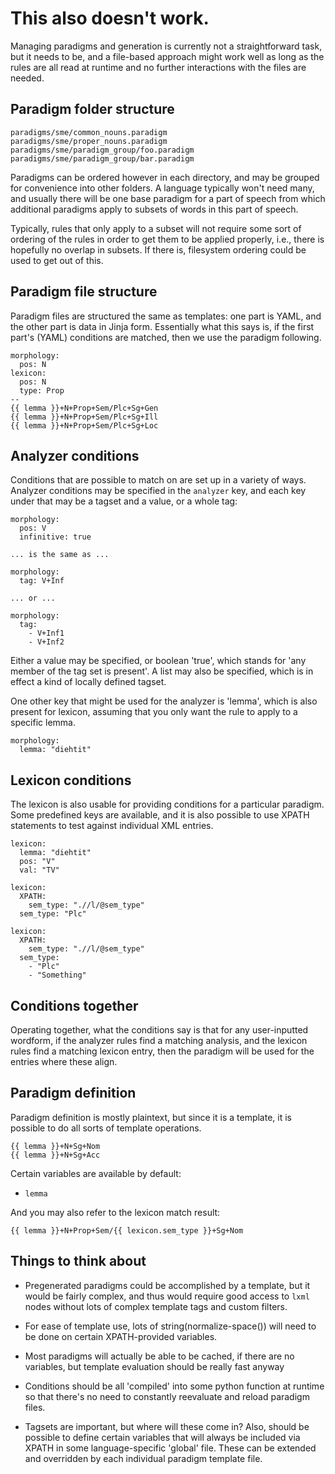 ﻿# This also doesn't work.

Managing paradigms and generation is currently not a straightforward
task, but it needs to be, and a file-based approach might work well as
long as the rules are all read at runtime and no further interactions
with the files are needed.

## Paradigm folder structure

    paradigms/sme/common_nouns.paradigm
    paradigms/sme/proper_nouns.paradigm
    paradigms/sme/paradigm_group/foo.paradigm
    paradigms/sme/paradigm_group/bar.paradigm

Paradigms can be ordered however in each directory, and may be grouped
for convenience into other folders. A language typically won't need
many, and usually there will be one base paradigm for a part of
speech from which additional paradigms apply to subsets of words in
this part of speech.

Typically, rules that only apply to a subset will not require some sort
of ordering of the rules in order to get them to be applied properly,
i.e., there is hopefully no overlap in subsets. If there is, filesystem
ordering could be used to get out of this.

## Paradigm file structure

Paradigm files are structured the same as templates: one part is YAML,
and the other part is data in Jinja form. Essentially what this says is,
if the first part's (YAML) conditions are matched, then we use the
paradigm following.

    morphology:
      pos: N
    lexicon:
      pos: N
      type: Prop
    --
    {{ lemma }}+N+Prop+Sem/Plc+Sg+Gen
    {{ lemma }}+N+Prop+Sem/Plc+Sg+Ill
    {{ lemma }}+N+Prop+Sem/Plc+Sg+Loc


## Analyzer conditions

Conditions that are possible to match on are set up in a variety of
ways. Analyzer conditions may be specified in the `analyzer` key,
and each key under that may be a tagset and a value, or a whole tag:

    morphology:
      pos: V
      infinitive: true

    ... is the same as ...

    morphology:
      tag: V+Inf

    ... or ... 

    morphology:
      tag: 
        - V+Inf1
        - V+Inf2

Either a value may be specified, or boolean 'true', which stands for
'any member of the tag set is present'. A list may also be specified, 
which is in effect a kind of locally defined tagset.

One other key that might be used for the analyzer is 'lemma', which is
also present for lexicon, assuming that you only want the rule to apply
to a specific lemma.

    morphology:
      lemma: "diehtit"

## Lexicon conditions

The lexicon is also usable for providing conditions for a particular
paradigm. Some predefined keys are available, and it is also possible
to use XPATH statements to test against individual XML entries.

    lexicon:
      lemma: "diehtit"
      pos: "V"
      val: "TV"

    lexicon:
      XPATH:
        sem_type: ".//l/@sem_type"
      sem_type: "Plc"
      
    lexicon:
      XPATH:
        sem_type: ".//l/@sem_type"
      sem_type: 
        - "Plc"
        - "Something"

## Conditions together

Operating together, what the conditions say is that for any
user-inputted wordform, if the analyzer rules find a matching analysis, 
and the lexicon rules find a matching lexicon entry, then the paradigm
will be used for the entries where these align.


## Paradigm definition

Paradigm definition is mostly plaintext, but since it is a template, it
is possible to do all sorts of template operations.

    {{ lemma }}+N+Sg+Nom
    {{ lemma }}+N+Sg+Acc

Certain variables are available by default:

  - `lemma`

And you may also refer to the lexicon match result:

    {{ lemma }}+N+Prop+Sem/{{ lexicon.sem_type }}+Sg+Nom

## Things to think about

* Pregenerated paradigms could be accomplished by a template, but it would
  be fairly complex, and thus would require good access to `lxml` nodes
  without lots of complex template tags and custom filters. 

* For ease of template use, lots of string(normalize-space()) will need to
  be done on certain XPATH-provided variables.

* Most paradigms will actually be able to be cached, if there are no
  variables, but template evaluation should be really fast anyway

* Conditions should be all 'compiled' into some python function at
  runtime so that there's no need to constantly reevaluate and reload
  paradigm files.

* Tagsets are important, but where will these come in? Also, should be
  possible to define certain variables that will always be included via
  XPATH in some language-specific 'global' file. These can be extended
  and overridden by each individual paradigm template file.
